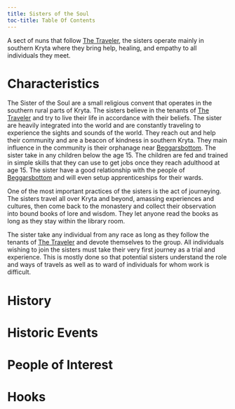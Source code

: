 ```yaml
---
title: Sisters of the Soul
toc-title: Table Of Contents
---
```


A sect of nuns that follow [The Traveler](../setting-world/celestials.md), the sisters operate mainly in southern Kryta where they bring help, healing, and empathy to all individuals they meet.

# Characteristics 

The Sister of the Soul are a small religious convent that operates in the southern rural parts of Kryta. The sisters believe in the tenants of [The Traveler](../setting-world/the-traveler.md) and try to live their life in accordance with their beliefs. The sister are heavily integrated into the world and are constantly traveling to experience the sights and sounds of the world. They reach out and help their community and are a beacon of kindness in southern Kryta. They main influence in the community is their orphanage near [Beggarsbottom](../places/beggarsbottom/story.md). The sister take in any children below the age 15. The children are fed and trained in simple skills that they can use to get jobs once they reach adulthood at age 15. The sister have a good relationship with the people of [Beggarsbottom](../places/beggarsbottom/story.md) and will even setup apprenticeships for their wards.

One of the most important practices of the sisters is the act of journeying. The sisters travel all over Kryta and beyond, amassing experiences and cultures, then come back to the monastery and collect their observation into bound books of lore and wisdom. They let anyone read the books as long as they stay within the library room.

The sister take any individual from any race as long as they follow the tenants of [The Traveler](../setting-world/the-traveler.md) and devote themselves to the group. All individuals wishing to join the sisters must take their very first journey as a trial and experience. This is mostly done so that potential sisters understand the role and ways of travels as well as to ward of individuals for whom work is difficult.

# History



# Historic Events

# People of Interest

# Hooks
